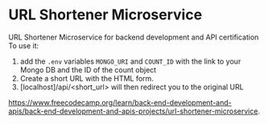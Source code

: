 # URL Shortener Microservice

URL Shortener Microservice for backend development and API certification <br/> 
To use it: 
1.  add the `.env` variables `MONGO_URI` and `COUNT_ID` with the link to your Mongo DB and the ID of the count object
2. Create a short URL with the HTML form.
3. [localhost]/api/<short_url> will then redirect you to the original URL

https://www.freecodecamp.org/learn/back-end-development-and-apis/back-end-development-and-apis-projects/url-shortener-microservice.
